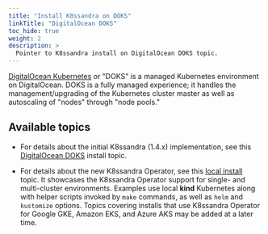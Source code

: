 ```yaml
---
title: "Install K8ssandra on DOKS"
linkTitle: "DigitalOcean DOKS"
toc_hide: true
weight: 2
description: >
  Pointer to K8ssandra install on DigitalOcean DOKS topic.
---
```


[DigitalOcean Kubernetes](https://www.digitalocean.com/products/kubernetes/) or "DOKS" is a managed Kubernetes environment on DigitalOcean. DOKS is a fully managed experience; it handles the management/upgrading of the Kubernetes cluster master as well as autoscaling of "nodes" through "node pools."

## Available topics

* For details about the initial K8ssandra (1.4.x) implementation, see this [DigitalOcean DOKS](https://docs-staging-v1.k8ssandra.io/install/doks/) install topic.

* For details about the new K8ssandra Operator, see this [local install](https://docs-staging-v2.k8ssandra.io/install/local/) topic. It showcases the K8ssandra Operator support for single- and multi-cluster environments. Examples use local **kind** Kubernetes along with helper scripts invoked by `make` commands, as well as `helm` and `kustomize` options. Topics covering installs that use K8ssandra Operator for Google GKE, Amazon EKS, and Azure AKS may be added at a later time. 
